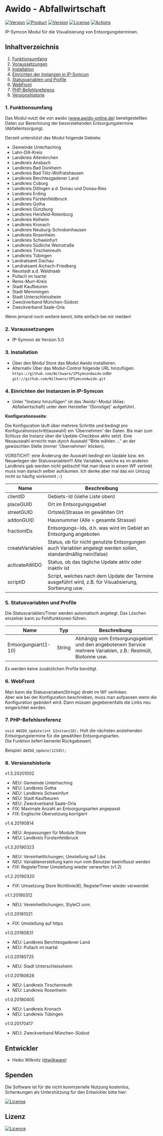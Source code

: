 # Awido - Abfallwirtschaft

[![Version](https://img.shields.io/badge/Symcon-PHP--Modul-red.svg)](https://www.symcon.de/service/dokumentation/entwicklerbereich/sdk-tools/sdk-php/)
[![Product](https://img.shields.io/badge/Symcon%20Version-5.0%20%3E-blue.svg)](https://www.symcon.de/produkt/)
[![Version](https://img.shields.io/badge/Modul%20Version-1.5.20201002-orange.svg)](https://github.com/Wilkware/IPSymconAwido)
[![License](https://img.shields.io/badge/License-CC%20BY--NC--SA%204.0-green.svg)](https://creativecommons.org/licenses/by-nc-sa/4.0/)
[![Actions](https://github.com/Wilkware/IPSymconAwido/workflows/Check%20Style/badge.svg)](https://github.com/Wilkware/IPSymconAwido/actions)

IP-Symcon Modul für die Visualisierung von Entsorgungsterminen.

## Inhaltverzeichnis

1. [Funktionsumfang](#1-funktionsumfang)
2. [Voraussetzungen](#2-voraussetzungen)
3. [Installation](#3-installation)
4. [Einrichten der Instanzen in IP-Symcon](#4-einrichten-der-instanzen-in-ip-symcon)
5. [Statusvariablen und Profile](#5-statusvariablen-und-profile)
6. [WebFront](#6-webfront)
7. [PHP-Befehlsreferenz](#7-php-befehlsreferenz)
8. [Versionshistorie](#8-versionshistorie)

### 1. Funktionsumfang

Das Modul nutzt die von awido (www.awido-online.de) bereitgestellten Daten zur Berechnung
der bevorstehenden Entsorgungstermine (Abfallentsorgung).

Derzeit unterstützt das Modul folgende Gebiete:

* Gemeinde Unterhaching
* Lahn-Dill-Kreis
* Landkreis Altenkirchen
* Landkreis Ansbach
* Landkreis Bad Dürkheim
* Landkreis Bad Tölz-Wolfratshausen
* Landkreis Berchtesgadener Land
* Landkreis Coburg
* Landkreis Dillingen a.d. Donau und Donau-Ries
* Landkreis Erding
* Landkreis Fürstenfeldbruck
* Landkreis Gotha
* Landkreis Günzburg
* Landkreis Hersfeld-Rotenburg
* Landkreis Kelheim
* Landkreis Kronach
* Landkreis Neuburg-Schrobenhausen
* Landkreis Rosenheim
* Landkreis Schweinfurt
* Landkreis Südliche Weinstraße
* Landkreis Tirschenreuth
* Landkreis Tübingen
* Landratsamt Dachau
* Landratsamt Aichach-Friedberg
* Neustadt a.d. Waldnaab
* Pullach im Isartal
* Rems-Murr-Kreis
* Stadt Kaufbeuren
* Stadt Memmingen
* Stadt Unterschleissheim
* Zweckverband München-Südost
* Zweckverband Saale-Orla

Wenn jemand noch weitere kennt, bitte einfach bei mir melden!

### 2. Voraussetzungen

* IP-Symvon ab Version 5.0

### 3. Installation

* Über den Modul Store das Modul Awido installieren.
* Alternativ Über das Modul-Control folgende URL hinzufügen.  
`https://github.com/Wilkware/IPSymconAwido` oder `git://github.com/Wilkware/IPSymconAwido.git`

### 4. Einrichten der Instanzen in IP-Symcon

* Unter "Instanz hinzufügen" ist das 'Awido'-Modul (Alias: Abfallwirtschaft) unter dem Hersteller '(Sonstige)' aufgeführt.

__Konfigurationsseite__:

Die Konfiguration läuft über mehrere Schritte und bedingt pro Konfigurationsschritt(auswahl) ein 'Übernehmen' der Daten.
Bis man zum Schluss die Instanz über die Update-Checkbox aktiv setzt.
Eine Neuauswahl erreicht man durch Auswahl "Bitte wählen ..." an der gewüschten Stelle (immer 'Übernehmen' klicken).

VORSTICHT: eine Änderung der Auswahl bedingt ein Update bzw. ein Neuanlegen der Statusvariablen!!!
Alte Variablen, welche es im anderen Landkreis gab werden nicht gelöscht! Hat man diese in einem WF verlinkt muss man danach
selber aufräumen. Ich denke aber mal das ein Umzug nicht so häufig vorkommt ;-)

Name               | Beschreibung
------------------ | ---------------------------------
clientID           | Gebiets-Id (siehe Liste oben)
placeGUID          | Ort im Entsorgungsgebiet
streetGUID         | Ortsteil/Strasse im gewählten Ort
addonGUID          | Hausnummer (Alle = gesamte Strasse)
fractionIDs        | Entsorgungs-Ids, d.h. was wird im Gebiet an Entsorgung angeboten
createVariables    | Status, ob für nicht genutzte Entsorgungen auch Variablen angelegt werden sollen, standardmäßig nein(false)
activateAWIDO      | Status, ob das tägliche Update aktiv oder inaktiv ist
scriptID           | Script, welches nach dem Update der Termine ausgeführt wird, z.B. für Visualisierung, Sortierung usw.

### 5. Statusvariablen und Profile

Die Statusvariablen/Timer werden automatisch angelegt. Das Löschen einzelner kann zu Fehlfunktionen führen.

Name                 | Typ       | Beschreibung
-------------------- | --------- | ----------------
Entsorgungsart(1-10) | String    | Abhängig vom Entsorgungsgebiet und den angebotenem Service mehrere Variablen, z.B.: Restmüll, Biotonne usw.

Es werden keine zusätzlichen Profile benötigt.

### 6. WebFront

Man kann die Statusvariaben(Strings) direkt im WF verlinken.  
Aber wie bei der Konfiguration beschrieben, muss man aufpassen wenn die Konfiguration geändert wird. Dann müssen gegebenenfalls die Links neu eingerichtet werden.

### 7. PHP-Befehlsreferenz

`void AWIDO_Update(int $InstanzID);`
Holt die nächsten anstehenden Entsorgungstermine für die gewählten Entsorgungsarten.  
Die Funktion liefert keinerlei Rückgabewert.

Beispiel:
`AWIDO_Update(12345);`

### 8. Versionshistorie

v1.5.20201002

* _NEU_: Gemeinde Unterhaching
* _NEU_: Landkreis Gotha
* _NEU_: Landkreis Schweinfurt
* _NEU_: Stadt Kaufbeuren
* _NEU_: Zweckverband Saale-Orla
* _FIX_: Maximale Anzahl an Entsorgungsarten angepasst
* _FIX_: Englische Übersetzung korrigiert

v1.4.20190814

* _NEU_: Anpassungen für Module Store
* _NEU_: Landkreis Fürstenfeldbruck

v1.3.20190323

* _NEU_: Vereinheitlichungen, Umstellung auf Libs
* _NEU_: Variablenerstellung kann nun vom Benutzer beeinflusst werden
* _FIX_: RegisterTimer Umstellung wieder verworfen (v1.2)

v1.2.20190320

* _FIX_: Umsetzung Store Richtlinie(6), RegisterTimer wieder verwendet

v1.1.20190312

* _NEU_: Vereinheitlichungen, StyleCI uvm.

v1.0.20181021

* _FIX_: Umstellung auf https

v1.0.20180831

* _NEU_: Landkreis Berchtesgadener Land
* _NEU_: Pullach im Isartal

v1.0.20180725

* _NEU_: Stadt Unterschleissheim

v1.0.20180628

* _NEU_: Landkreis Tirschenreuth
* _NEU_: Landkreis Rosenheim

v1.0.20180405

* _NEU_: Landkreis Kronach
* _NEU_: Landkreis Tübingen

v1.0.20170417

* _NEU_: Zweckverband München-Südost

## Entwickler

* Heiko Wilknitz ([@wilkware](https://github.com/wilkware))

## Spenden

Die Software ist für die nicht kommzerielle Nutzung kostenlos, Schenkungen als Unterstützung für den Entwickler bitte hier:

[![License](https://img.shields.io/badge/Einfach%20spenden%20mit-PayPal-blue.svg)](https://www.paypal.com/cgi-bin/webscr?cmd=_s-xclick&hosted_button_id=8816166)

## Lizenz

[![Licence](https://licensebuttons.net/i/l/by-nc-sa/transparent/00/00/00/88x31-e.png)](https://creativecommons.org/licenses/by-nc-sa/4.0/)
